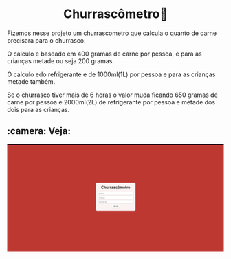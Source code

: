 <h1 align="center"> Churrascômetro🥩 </h1>
 
<p>Fizemos nesse projeto um churrascometro que calcula o quanto de carne precisara para o churrasco.</p>
<p>O calculo e baseado em 400 gramas de carne por pessoa, e para as crianças metade ou seja 200 gramas.</p>
<p>O calculo edo refrigerante e de 1000ml(1L) por pessoa e para as crianças metade também.</p>
<p>Se o churrasco tiver mais de 6 horas o valor muda ficando 650 gramas de carne por pessoa e 2000ml(2L) de refrigerante por pessoa e metade dos dois para as crianças.</p>

<h2> :camera: Veja: </h2>

![Churrascômetro](https://github.com/Hebert324/Churrascometro/blob/main/gif/Churrascometro.gif)
